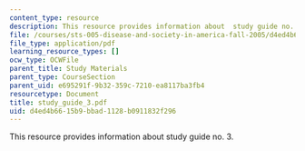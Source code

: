 ```yaml
---
content_type: resource
description: This resource provides information about  study guide no. 3.
file: /courses/sts-005-disease-and-society-in-america-fall-2005/d4ed4b6615b9bbad1128b0911832f296_study_guide_3.pdf
file_type: application/pdf
learning_resource_types: []
ocw_type: OCWFile
parent_title: Study Materials
parent_type: CourseSection
parent_uid: e695291f-9b32-359c-7210-ea8117ba3fb4
resourcetype: Document
title: study_guide_3.pdf
uid: d4ed4b66-15b9-bbad-1128-b0911832f296
---
```

This resource provides information about  study guide no. 3.

